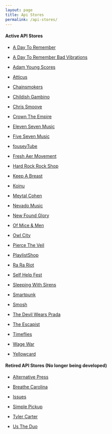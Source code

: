 ```yaml
---
layout: page
title: Api Stores
permalink: /api-stores/
---
```

<div class="row">
	<div class="col-xs-12 col-md-6">
	
#### Active API Stores
* [A Day To Remember](http://adtrstore.com/)
* [A Day To Remember Bad Vibrations](http://music.adtrstore.com/)
* [Adam Young Scores](http://store.ayoungscores.com/)
* [Atticus](http://attic.us/)
* [Chainsmokers](http://store.thechainsmokers.com/)
* [Childish Gambino](https://store.childishgambino.com/)
* [Chris Smoove](http://shop.chrissmoove.com/)
* [Crown The Empire](http://ctemerch.com/)
* [Eleven Seven Music](http://store.elevensevenmusic.com/)
* [Five Seven Music](http://store.fivesevenmusic.com/)
* [fouseyTube](http://doseoffousey.com/)
* [Fresh Aer Movement](http://store.freshaermovement.com)
* [Hard Rock Rock Shop](https://rockshop.hardrock.com/)
* [Keep A Breast](https://shop.keep-a-breast.org/)
* [Koinu](https://merch.koinu.me/)
* [Meytal Cohen](http://www.meytalshop.com/)
* [Nevado Music](http://shop.nevadomusic.com/)
* [New Found Glory](http://newfoundglorystuff.com/)
* [Of Mice & Men](http://ofmicemerch.com/)
* [Owl City](http://owlcitymerch.com/)
* [Pierce The Veil](http://ptvmerch.com/)
* [PlaylistShop](http://playlistshop.com/)
* [Ra Ra Riot](http://shop.rarariot.com/)
* [Self Help Fest](http://store.selfhelpfest.com/)
* [Sleeping With Sirens](http://swsstore.net/)
* [Smartpunk](http://www.smartpunk.com/)
* [Smosh](http://store.smosh.com/)
* [The Devil Wears Prada](http://tdwpstore.com/)
* [The Escapist](http://merch.escapistmagazine.com/)
* [Timeflies](http://timefliesmerch.com/)
* [Wage War](http://store.wagewarband.com/)
* [Yellowcard](http://yellowcardmerch.com/)

	</div>
	<div class="col-xs-12 col-md-6">
	
#### Retired API Stores (No longer being developed)
* [Alternative Press](http://altpress.districtlines.com/)
* [Breathe Carolina](http://breathecarolinastore.com/)
* [Issues](http://store.issuesrock.us/)
* [Simple Pickup](http://simplepickupmerch.com/)
* [Tyler Carter](http://store.tylercarter.us/)
* [Us The Duo](http://shop.ustheduo.com/)

	</div>
</div>